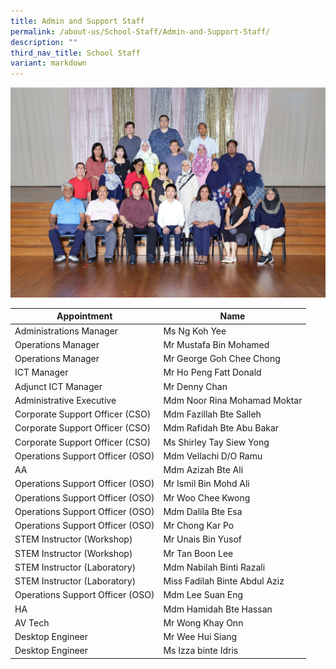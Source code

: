 ```yaml
---
title: Admin and Support Staff
permalink: /about-us/School-Staff/Admin-and-Support-Staff/
description: ""
third_nav_title: School Staff
variant: markdown
---
```

<center><img alt="centered image" src="/images/Dept%20Photo/EXECUTIVE___ADMIN_SUPPORT_6020A_P1.jpg"></center>



| Appointment | Name | 
| -------- | -------- | 
| Administrations Manager    | Ms  Ng Koh Yee   | 
| Operations Manager     | Mr Mustafa Bin Mohamed  | 
| Operations Manager     | Mr George Goh Chee Chong  | 
| ICT Manager    | Mr Ho Peng Fatt Donald    | 
| Adjunct ICT Manager     | Mr Denny Chan    |
| Administrative Executive    | Mdm Noor Rina Mohamad Moktar     | 
| Corporate Support Officer (CSO)     | Mdm Fazillah Bte Salleh     | 
| Corporate Support Officer (CSO)     | Mdm Rafidah Bte Abu Bakar    | 
| Corporate Support Officer (CSO)    | Ms Shirley Tay Siew Yong     | 
| Operations Support Officer (OSO)     | Mdm Vellachi D/O Ramu   | 
| AA     | Mdm Azizah Bte Ali    | 
| Operations Support Officer (OSO)     | Mr Ismil Bin Mohd Ali    |
| Operations Support Officer (OSO)      | Mr Woo Chee Kwong   |
| Operations Support Officer (OSO)      | Mdm Dalila Bte Esa     |
| Operations Support Officer (OSO)      | Mr Chong Kar Po     |
| STEM Instructor (Workshop)     | Mr Unais Bin Yusof    |
| STEM Instructor (Workshop)     | Mr Tan Boon Lee    |
| STEM Instructor (Laboratory)    | Mdm Nabilah Binti Razali   |
| STEM Instructor (Laboratory)     | Miss Fadilah Binte Abdul Aziz    |
| Operations Support Officer (OSO)      | Mdm Lee Suan Eng    |
| HA    | Mdm Hamidah Bte Hassan    |
| AV Tech     | Mr Wong Khay Onn    |
| Desktop Engineer     | Mr Wee Hui Siang    |
| Desktop Engineer     | Ms Izza binte Idris    |
